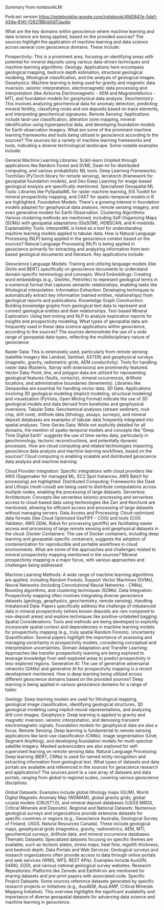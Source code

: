
Summary from notebookLM:

Podcast version https://notebooklm.google.com/notebook/4fd0847e-5de1-434a-8141-f262188cb0d7/audio

What are the key domains within geoscience where machine learning and data science are being applied, based on the provided sources?
The sources highlight the application of machine learning and data science across several core geoscience domains. These include: 

Prospectivity: This is a prominent area, focusing on identifying areas with potential for mineral deposits using various data-driven techniques and machine learning algorithms. 
Geology: Applications here encompass geological mapping, bedrock depth estimation, structural geological modeling, lithological classification, and the analysis of geological images. 
Geophysics: Machine learning is being used for gravity and magnetic data inversion, seismic interpretation, electromagnetic data processing and interpretation (like Airborne Electromagnetic - AEM and Magnetotellurics - MT), and foundation models for geophysical data analysis. 
Geochemistry: This involves analyzing geochemical data for anomaly detection, predicting mineral fertility, classifying rocks and ore deposits based on trace elements, and interpreting geochemical signatures. 
Remote Sensing: Applications include land-use classification, alteration zone mapping, mineral identification using hyperspectral data, and developing foundation models for Earth observation imagery. 
What are some of the prominent machine learning frameworks and tools being utilized in geoscience according to the sources? 
The sources list a variety of machine learning frameworks and tools, indicating a diverse technological landscape. Some notable examples include: 

General Machine Learning Libraries: Scikit-learn (implied through applications like Random Forest and SVM), Dask-ml for distributed computing, and various probabilistic ML tools. 
Deep Learning Frameworks: TorchGeo (PyTorch library for remote sensing), terratorch (framework for geospatial foundation models), and Geo Deep Learning for image-based geological analysis are specifically mentioned. 
Specialized Geospatial ML Tools: Libraries like PySpatialML for raster machine learning, EIS Toolkit for mineral prospectivity mapping, and CAST for spatio-temporal models in R are highlighted. 
Foundation Models: There's a growing interest in foundation models adapted for geophysical data analysis, remote sensing imagery, and even generative models for Earth Observation. 
Clustering Algorithms: Various clustering methods are mentioned, including Self-Organizing Maps (SOMs) with geospatial adaptations (GisSOM), HDBSCAN, and K-medoids. 
Explainability Tools: InterpretML is listed as a tool for understanding machine learning models applied to tabular data. 
How is Natural Language Processing (NLP) being applied in the geoscience context based on the sources? 
Natural Language Processing (NLP) is being applied in geoscience primarily for extracting and analyzing information from text-based geological documents and literature. Key applications include: 

Geoscience Language Models: Training and utilizing language models (like GloVe and BERT) specifically on geoscience documents to understand domain-specific terminology and concepts. 
Word Embeddings: Creating word embeddings (e.g., GeoVec, PetroVec) to represent geological terms in a numerical format that captures semantic relationships, enabling tasks like lithological interpolation. 
Information Extraction: Developing techniques to automatically extract key information (named entities, relationships) from geological reports and publications. 
Knowledge Graph Construction: Building knowledge graphs from geological text data to represent and connect geological entities and their relationships. 
Text-based Mineral Exploration: Using text mining and NLP to analyze exploration reports for insights and prospectivity modeling. 
What types of geospatial data are frequently used in these data science applications within geoscience, according to the sources? 
The sources demonstrate the use of a wide range of geospatial data types, reflecting the multidisciplinary nature of geoscience: 

Raster Data: This is extensively used, particularly from remote sensing (satellite imagery like Landsat, Sentinel, ASTER) and geophysical surveys (magnetic, gravity, radiometric grids, AEM conductivity). Tools for handling raster data (Rasterio, Xarray with extensions) are prominently featured. 
Vector Data: Point, line, and polygon data are utilized for representing geological features (faults, contacts), mineral occurrences, drillhole locations, and administrative boundaries (tenements). Libraries like Geopandas are essential for handling vector data.
3D Data: Applications involving 3D geological modeling (implicit modeling, structural modeling) and visualization (PyVista, Open Mining Format) indicate the use of 3D geological models and data derived from boreholes and geophysical inversions. 
Tabular Data: Geochemical analyses (stream sediment, rock chip, drill core), drillhole data (lithology, assays, surveys), and mineral deposit databases are examples of tabular data frequently integrated into spatial analyses. 
Time-Series Data: While not explicitly detailed for all domains, the mention of spatio-temporal models and concepts like "Deep Time Digital Earth" suggests the use of time-series data, particularly in geochronology, tectonic reconstructions, and potentially dynamic processes. 
How are cloud computing and related technologies impacting geoscience data analysis and machine learning workflows, based on the sources? 
Cloud computing is enabling scalable and distributed geoscience data analysis and machine learning: 

Cloud Provider Integration: Specific integrations with cloud providers like AWS (Sagemaker for managed ML, EC2 Spot Instances, AWS Batch for processing) are highlighted. 
Distributed Computing: Frameworks like Dask and Lithops (multi-cloud) are being used to distribute computations across multiple nodes, enabling the processing of large datasets. 
Serverless Architecture: Concepts like serverless seismic processing and serverless access to cloud-based data using technologies like Zarr and Kerchunk are mentioned, allowing for efficient access and processing of large datasets without managing servers. 
Data Access and Processing: Cloud-optimized data formats (like Cloud Optimized GeoTIFF - COG) and tools (COG Validator, AWS GDAL Robot for processing geotiffs) are facilitating easier access and processing of large remote sensing and geophysical datasets in the cloud. 
Docker Containers: The use of Docker containers, including deep learning and geospatial-specific containers, suggests the adoption of containerization for reproducible and portable workflows in cloud environments. 
What are some of the approaches and challenges related to mineral prospectivity mapping mentioned in the sources? 
Mineral prospectivity mapping is a major focus, with various approaches and challenges being addressed: 

Machine Learning Methods: A wide range of machine learning algorithms are applied, including Random Forests, Support Vector Machines (SVMs), Neural Networks (including Convolutional Neural Networks - CNNs), Boosting algorithms, and clustering techniques (SOMs). 
Data Integration: Prospectivity mapping often involves integrating diverse geoscience datasets (geology, geophysics, geochemistry, remote sensing). 
Handling Imbalanced Data: Papers specifically address the challenge of imbalanced data in mineral prospectivity (where known deposits are rare compared to non-deposit areas) and explore techniques like positive-unlabeled bagging. 
Spatial Considerations: Tools and methods are being developed to explicitly incorporate spatial context and dependencies in machine learning models for prospectivity mapping (e.g., truly spatial Random Forests). 
Uncertainty Quantification: Several papers highlight the importance of assessing and managing uncertainty in prospectivity models, considering conceptual and interpretation uncertainties. 
Domain Adaptation and Transfer Learning: Approaches like transfer prospectivity learning are being explored to leverage knowledge from well-explored areas to predict prospectivity in less-explored regions. 
Generative AI: The use of generative adversarial networks (GANs) and generative AI for prospectivity mapping is a recent development mentioned. 
How is deep learning being utilized across different geoscience domains based on the provided sources? 
Deep learning is being applied in various geoscience domains for a range of tasks: 

Geology: Deep learning models are used for lithological mapping, geological image classification, identifying geological structures, 3D geological modeling using implicit neural representations, and analyzing drill core images. 
Geophysics: Deep learning is applied to gravity and magnetic inversion, seismic interpretation, and denoising transient electromagnetic signals. Foundation models for geophysical data are also a focus. 
Remote Sensing: Deep learning is fundamental to remote sensing applications like land-use classification (CNNs), image segmentation (Unet, Segment Anything), and developing foundation models for multi-spectral satellite imagery. Masked autoencoders are also explored for self-supervised learning on remote sensing data. 
Natural Language Processing: Deep learning (BERT, CNNs) is used for named entity recognition and extracting information from geological text. 
What types of datasets and data portals are available and referenced in the sources for geoscience research and applications? 
The sources point to a vast array of datasets and data portals, ranging from global to regional scales, covering various geoscience disciplines: 

Global Datasets: Examples include global lithology maps (GLIM), World Digital Magnetic Anomaly Map (WDMAM), global gravity grids, global crustal models (CRUST1.0), and mineral deposit databases (USGS MRDS, Critical Minerals and Deposits). 
Regional and National Datasets: Numerous geological surveys and organizations provide extensive datasets for specific countries or regions (e.g., Geoscience Australia, Geological Survey of Finland, USGS, Natural Resources Canada). These include geological maps, geophysical grids (magnetics, gravity, radiometrics, AEM, MT), geochemical surveys, drillhole data, and mineral occurrence databases. 
Thematic Datasets: Specialized datasets focusing on specific themes are available, such as tectonic plates, stress maps, heat flow, regolith thickness, and bedrock depth.
Data Portals and Web Services: Geological surveys and research organizations often provide access to data through online portals and web services (WMS, WFS, REST APIs). Examples include AusGIN, SARIG, EGDI, and various national geological survey websites.
Research Repositories: Platforms like Zenodo and EarthArxiv are mentioned for sharing datasets and pre-print papers with associated code. 
Specific Project Datasets: Some sources reference datasets generated by specific research projects or initiatives (e.g., AusAEM, AusLAMP, Critical Minerals Mapping Initiative). 
This overview highlights the significant availability and importance of diverse geospatial datasets for advancing data science and machine learning in geoscience. 
